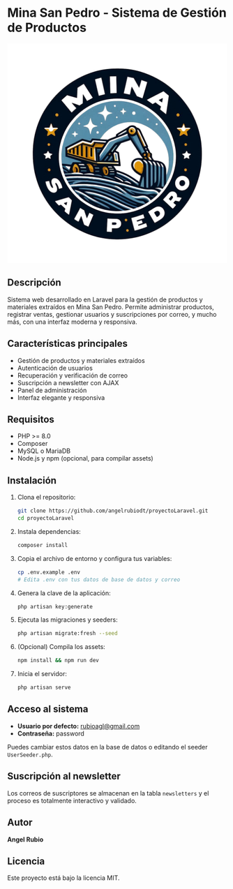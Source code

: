 # Mina San Pedro - Sistema de Gestión de Productos

![Logo Mina San Pedro](public/images/logoMinaSanPedro.png)

## Descripción
Sistema web desarrollado en Laravel para la gestión de productos y materiales extraídos en Mina San Pedro. Permite administrar productos, registrar ventas, gestionar usuarios y suscripciones por correo, y mucho más, con una interfaz moderna y responsiva.

## Características principales
- Gestión de productos y materiales extraídos
- Autenticación de usuarios
- Recuperación y verificación de correo
- Suscripción a newsletter con AJAX
- Panel de administración
- Interfaz elegante y responsiva

## Requisitos
- PHP >= 8.0
- Composer
- MySQL o MariaDB
- Node.js y npm (opcional, para compilar assets)

## Instalación
1. Clona el repositorio:
   ```bash
   git clone https://github.com/angelrubiodt/proyectoLaravel.git
   cd proyectoLaravel
   ```
2. Instala dependencias:
   ```bash
   composer install
   ```
3. Copia el archivo de entorno y configura tus variables:
   ```bash
   cp .env.example .env
   # Edita .env con tus datos de base de datos y correo
   ```
4. Genera la clave de la aplicación:
   ```bash
   php artisan key:generate
   ```
5. Ejecuta las migraciones y seeders:
   ```bash
   php artisan migrate:fresh --seed
   ```
6. (Opcional) Compila los assets:
   ```bash
   npm install && npm run dev
   ```
7. Inicia el servidor:
   ```bash
   php artisan serve
   ```

## Acceso al sistema
- **Usuario por defecto:** rubioagl@gmail.com
- **Contraseña:** password

Puedes cambiar estos datos en la base de datos o editando el seeder `UserSeeder.php`.

## Suscripción al newsletter
Los correos de suscriptores se almacenan en la tabla `newsletters` y el proceso es totalmente interactivo y validado.

## Autor
**Angel Rubio**

## Licencia
Este proyecto está bajo la licencia MIT.

